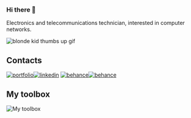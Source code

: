 ### Hi there 👋
Electronics and telecommunications technician, interested in computer networks.

![blonde kid thumbs up gif](https://i.imgur.com/Y7Ugnee.gif)

## Contacts
[![portfolio](https://img.shields.io/badge/portfolio-000?style=for-the-badge&logo=ko-fi&logoColor=white)](https://www.behance.net/creativedean)[![linkedin](https://img.shields.io/badge/linkedin-0A66C2?style=for-the-badge&logo=linkedin&logoColor=white)](https://www.linkedin.com/in/jeancarmelo/)
[![behance](https://img.shields.io/badge/behance-1769FF?style=for-the-badge&logo=behance&logoColor=white)](https://www.behance.net/creativedean)[![behance](https://img.shields.io/badge/freecodecamp-0A0A23?style=for-the-badge&logo=freecodecamp&logoColor=white)](https://www.freecodecamp.org/creativedean)

## My toolbox
![My toolbox](https://skillicons.dev/icons?i=js,html,css,c,arduino,git,vscode,wordpress,figma,ps,ai,md,bash,autocad&perline=7)

